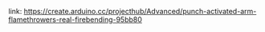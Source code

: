 
link: https://create.arduino.cc/projecthub/Advanced/punch-activated-arm-flamethrowers-real-firebending-95bb80
